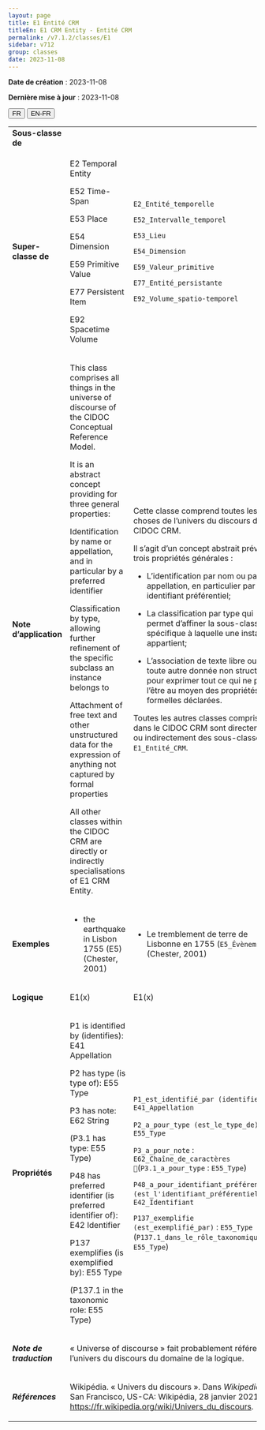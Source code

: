 ```yaml
---
layout: page
title: E1 Entité CRM
titleEn: E1 CRM Entity - Entité CRM
permalink: /v7.1.2/classes/E1
sidebar: v712
group: classes
date: 2023-11-08
---
```


**Date de création** : 2023-11-08

**Dernière mise à jour** : 2023-11-08

<div class="lang-buttons">
 <button id="fr" class="activate">FR</button>
 <button id="en-fr">EN-FR</button>
</div>

<table>
<tbody>
<tr>
<td><strong>Sous-classe de</strong></td>
<td class="en">
</td>
<td>
</td>
</tr>
<tr>
<td><strong>Super-classe de</strong></td>
<td class="en">
<p>E2 Temporal Entity</p>
<p>E52 Time-Span</p>
<p>E53 Place</p>
<p>E54 Dimension</p>
<p>E59 Primitive Value</p>
<p>E77 Persistent Item</p>
<p>E92 Spacetime Volume</p>
</td>
<td>
<p><code class="language-plaintext highlighter-rouge">E2_Entité_temporelle</code> </p>
<p><code class="language-plaintext highlighter-rouge">E52_Intervalle_temporel</code> </p>
<p><code class="language-plaintext highlighter-rouge">E53_Lieu</code> </p>
<p><code class="language-plaintext highlighter-rouge">E54_Dimension</code> </p>
<p><code class="language-plaintext highlighter-rouge">E59_Valeur_primitive</code> </p>
<p><code class="language-plaintext highlighter-rouge">E77_Entité_persistante</code> </p>
<p><code class="language-plaintext highlighter-rouge">E92_Volume_spatio-temporel</code> </p>
</td>
</tr>
<tr>
<td><strong>Note d’application</strong></td>
<td class="en">
<p>This class comprises all things in the universe of discourse of the CIDOC Conceptual Reference Model. </p>
<p>It is an abstract concept providing for three general properties:</p>
<p>Identification by name or appellation, and in particular by a preferred identifier</p>
<p>Classification by type, allowing further refinement of the specific subclass an instance belongs to </p>
<p>Attachment of free text and other unstructured data for the expression of anything not captured by formal properties</p>
<p>All other classes within the CIDOC CRM are directly or indirectly specialisations of E1 CRM Entity.</p>
</td>
<td>
<p>Cette classe comprend toutes les choses de l’univers du discours du CIDOC CRM.</p>
<p>Il s’agit d’un concept abstrait prévoyant trois propriétés générales :</p>
<ul>
<li><p>L’identification par nom ou par appellation, en particulier par un identifiant préférentiel;</p>
</li>
<li><p>La classification par type qui permet d’affiner la sous-classe spécifique à laquelle une instance appartient;</p>
</li>
<li><p>L’association de texte libre ou de toute autre donnée non structurée pour exprimer tout ce qui ne peut l’être au moyen des propriétés formelles déclarées.</p>
</li>
</ul>
<p>Toutes les autres classes comprises dans le CIDOC CRM sont directement ou indirectement des sous-classes de <code class="language-plaintext highlighter-rouge">E1_Entité_CRM</code>.</p>
</td>
</tr>
<tr>
<td><strong>Exemples</strong></td>
<td class="en">
<ul>
<li><p>the earthquake in Lisbon 1755 (E5) (Chester, 2001)</p>
</li>
</ul>
</td>
<td>
<ul>
<li><p>Le tremblement de terre de Lisbonne en 1755 (<code class="language-plaintext highlighter-rouge">E5_Évènement</code>) (Chester, 2001)</p>
</li>
</ul>
</td>
</tr>
<tr>
<td><strong>Logique</strong></td>
<td class="en">
<p>E1(x)</p>
</td>
<td>
<p>E1(x)</p>
</td>
</tr>
<tr>
<td><strong>Propriétés</strong></td>
<td class="en">
<p>P1 is identified by (identifies): E41 Appellation</p>
<p>P2 has type (is type of): E55 Type</p>
<p>P3 has note: E62 String</p>
<p>(P3.1 has type: E55 Type)</p>
<p>P48 has preferred identifier (is preferred identifier of): E42 Identifier</p>
<p>P137 exemplifies (is exemplified by): E55 Type</p>
<p>(P137.1 in the taxonomic role: E55 Type)</p>
</td>
<td>
<p><code class="language-plaintext highlighter-rouge">P1_est_identifié_par (identifie)</code> : <code class="language-plaintext highlighter-rouge">E41_Appellation</code></p>
<p><code class="language-plaintext highlighter-rouge">P2_a_pour_type (est_le_type_de)</code> : <code class="language-plaintext highlighter-rouge">E55_Type</code></p>
<p><code class="language-plaintext highlighter-rouge">P3_a_pour_note</code> : <code class="language-plaintext highlighter-rouge">E62_Chaîne_de_caractères </code>(<code class="language-plaintext highlighter-rouge">P3.1_a_pour_type</code> : <code class="language-plaintext highlighter-rouge">E55_Type</code>)</p>
<p><code class="language-plaintext highlighter-rouge">P48_a_pour_identifiant_préférentiel (est_l'identifiant_préférentiel_de)</code> : <code class="language-plaintext highlighter-rouge">E42_Identifiant</code></p>
<p><code class="language-plaintext highlighter-rouge">P137_exemplifie (est_exemplifié_par)</code> : <code class="language-plaintext highlighter-rouge">E55_Type</code> (<code class="language-plaintext highlighter-rouge">P137.1_dans_le_rôle_taxonomique_de</code> : <code class="language-plaintext highlighter-rouge">E55_Type</code>)</p>
</td>
</tr>
<tr>
<td><strong><em>Note de traduction</em></strong></td>
<td colspan="2">
<p>« Universe of discourse » fait probablement référence à l’univers du discours du domaine de la logique.</p>
</td>
</tr>
<tr>
<td><strong><em>Références</em></strong></td>
<td colspan="2">
<p>Wikipédia. « Univers du discours ». Dans <em>Wikipedia</em>. San Francisco, US-CA: Wikipédia, 28 janvier 2021.<a href="https://fr.wikipedia.org/wiki/Univers_du_discours"><span class="underline"> </span></a><a href="https://fr.wikipedia.org/wiki/Univers_du_discours"><span class="underline">https://fr.wikipedia.org/wiki/Univers_du_discours</span></a>.</p>
</td>
</tr>
</tbody>
</table>

